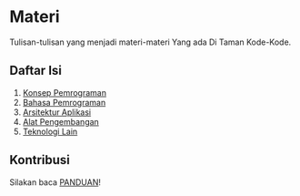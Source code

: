 # Materi
Tulisan-tulisan yang menjadi materi-materi Yang ada Di Taman Kode-Kode.

## Daftar Isi
1. [Konsep Pemrograman](https://github.com/tamankodekode/materi/tree/master/konsep_pemrograman)
2. [Bahasa Pemrograman](https://github.com/tamankodekode/materi/tree/master/bahasa_pemrograman)
3. [Arsitektur Aplikasi](https://github.com/tamankodekode/materi/tree/master/arsitektur_aplikasi)
4. [Alat Pengembangan](https://github.com/tamankodekode/materi/tree/master/alat_pengembangan)
5. [Teknologi Lain](https://github.com/tamankodekode/materi/tree/master/teknologi_lain)

## Kontribusi
Silakan baca [PANDUAN](https://github.com/tamankodekode/materi/blob/master/panduan.md)!
